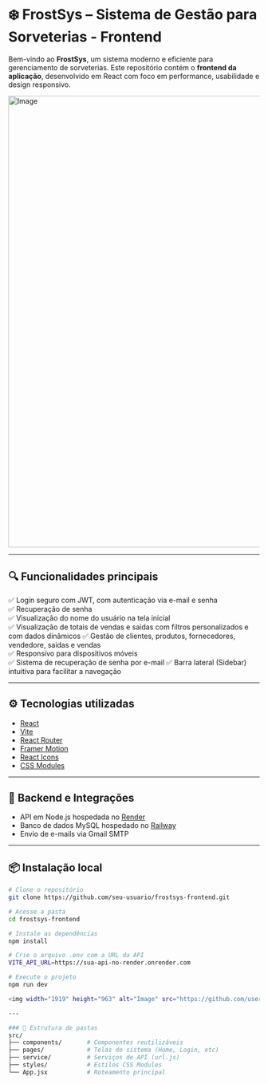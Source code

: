# ❄️ FrostSys – Sistema de Gestão para Sorveterias - Frontend

Bem-vindo ao **FrostSys**, um sistema moderno e eficiente para gerenciamento de sorveterias. Este repositório contém o **frontend da aplicação**, desenvolvido em React com foco em performance, usabilidade e design responsivo.

<img width="1918" height="906" alt="Image" src="https://github.com/user-attachments/assets/7e4260df-62df-42b0-ae8f-55a8a172cb45" />

---

## 🔍 Funcionalidades principais

✅ Login seguro com JWT, com autenticação via e-mail e senha  
✅ Recuperação de senha   
✅ Visualização do nome do usuário na tela inicial  
✅ Visualização de totais de vendas e saidas com filtros personalizados e com dados dinâmicos 
✅ Gestão de clientes, produtos, fornecedores, vendedore, saidas e vendas  
✅ Responsivo para dispositivos móveis  
✅ Sistema de recuperação de senha por e-mail
✅ Barra lateral (Sidebar) intuitiva para facilitar a navegação

---

## ⚙️ Tecnologias utilizadas

- [React](https://reactjs.org/)
- [Vite](https://vitejs.dev/)
- [React Router](https://reactrouter.com/)
- [Framer Motion](https://www.framer.com/motion/)
- [React Icons](https://react-icons.github.io/react-icons/)
- [CSS Modules](https://github.com/css-modules/css-modules)

---

## 🔗 Backend e Integrações

- API em Node.js hospedada no [Render](https://render.com/)
- Banco de dados MySQL hospedado no [Railway](https://railway.app/)
- Envio de e-mails via Gmail SMTP

---

## 📦 Instalação local

```bash
# Clone o repositório
git clone https://github.com/seu-usuario/frostsys-frontend.git

# Acesse a pasta
cd frostsys-frontend

# Instale as dependências
npm install

# Crie o arquivo .env com a URL da API
VITE_API_URL=https://sua-api-no-render.onrender.com

# Execute o projeto
npm run dev

<img width="1919" height="963" alt="Image" src="https://github.com/user-attachments/assets/5578f5e2-b701-40e8-9b52-0a21db6d58a3" />

---

### 📁 Estrutura de pastas
src/
├── components/       # Componentes reutilizáveis
├── pages/            # Telas do sistema (Home, Login, etc)
├── service/          # Serviços de API (url.js)
├── styles/           # Estilos CSS Modules
└── App.jsx           # Roteamento principal


